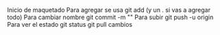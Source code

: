 Inicio de maquetado
Para agregar se usa git add (y un . si vas a agregar todo)
Para cambiar nombre git commit -m ""
Para subir git push -u origin
Para ver el estado git status
git pull
cambios
